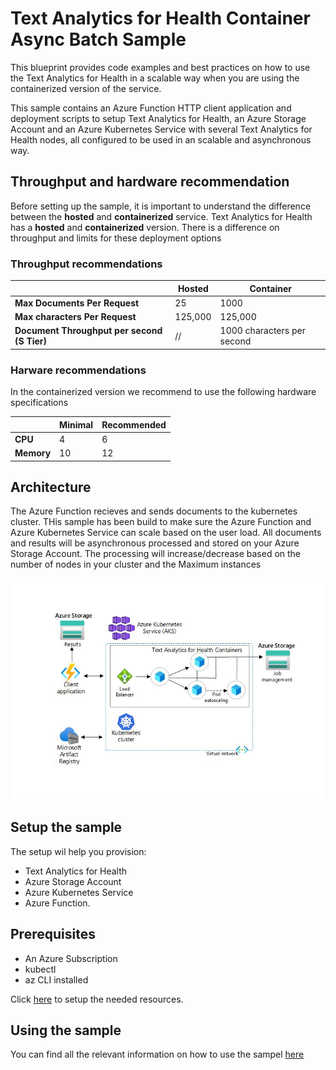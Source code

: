 # Text Analytics for Health Container Async Batch Sample

This blueprint provides code examples and best practices on how to use the Text Analytics for Health in a scalable way when you are using the containerized version of the service.

This sample contains an Azure Function HTTP client application and deployment scripts to setup Text Analytics for Health, an Azure Storage Account and an Azure Kubernetes Service with several Text Analytics for Health nodes, all configured to be used in an scalable and asynchronous way. 


## Throughput and hardware recommendation 

Before setting up the sample, it is important to understand the difference between the **hosted** and **containerized** service. 
Text Analytics for Health has a **hosted** and **containerized** version. There is a difference on throughput and limits for these deployment options

### Throughput recommendations

| | Hosted | Container 
| ---- | ---- | --- | 
| **Max Documents Per Request** | 25 | 1000 
| **Max characters Per Request** | 125,000 | 125,000  
| **Document Throughput per second (S Tier)** | // | 1000 characters per second

### Harware recommendations

In the containerized version we recommend to use the following hardware specifications 

| | Minimal | Recommended 
| ---- | ---- | --- | 
| **CPU** | 4 | 6 
| **Memory** | 10 | 12 



## Architecture

The Azure Function recieves and sends documents to the kubernetes cluster. 
THis sample has been build to make sure the Azure Function and Azure Kubernetes Service can scale based on the user load. 
All documents and results will be asynchronous processed and stored on your Azure Storage Account. 
The processing will increase/decrease based on the number of nodes in your cluster and the Maximum instances

!["A diagram of the Intelligent dashboard architecture"](/media/text-analytics-for-health-batch-async/architecture.jpg)

## Setup the sample

The setup wil help you provision: 
- Text Analytics for Health
- Azure Storage Account
- Azure Kubernetes Service 
- Azure Function.

## Prerequisites
- An Azure Subscription
- kubectl 
- az CLI installed 

Click [here](Setup.md) to setup the needed resources.

## Using the sample

You can find all the relevant information on how to use the sampel [here](Usage.md)